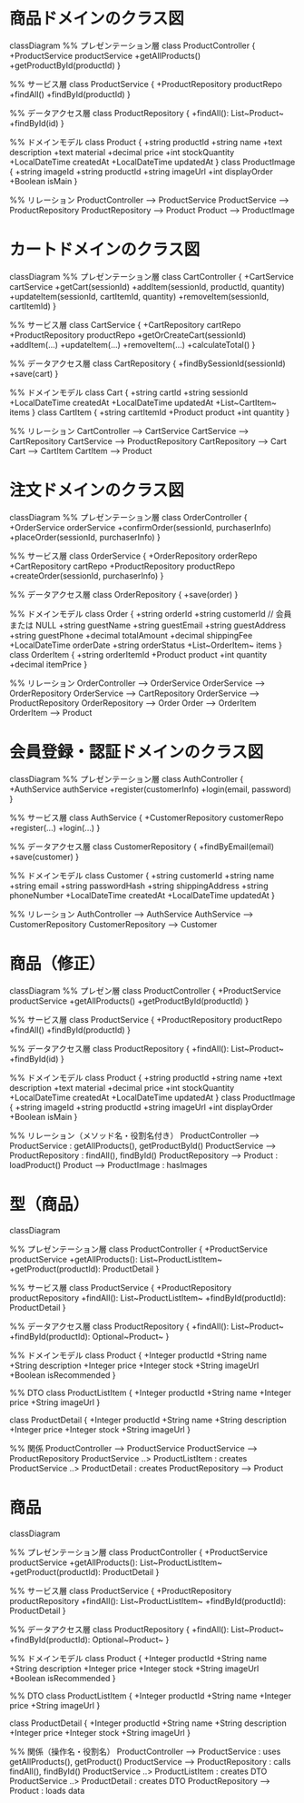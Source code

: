 # 商品ドメインのクラス図
<div class="mermaid">

classDiagram
%% プレゼンテーション層
class ProductController {
  +ProductService productService
  +getAllProducts()
  +getProductById(productId)
}

%% サービス層
class ProductService {
  +ProductRepository productRepo
  +findAll()
  +findById(productId)
}

%% データアクセス層
class ProductRepository {
  +findAll(): List~Product~
  +findById(id)
}

%% ドメインモデル
class Product {
  +string productId
  +string name
  +text description
  +text material
  +decimal price
  +int stockQuantity
  +LocalDateTime createdAt
  +LocalDateTime updatedAt
}
class ProductImage {
  +string imageId
  +string productId
  +string imageUrl
  +int displayOrder
  +Boolean isMain
}

%% リレーション
ProductController --> ProductService
ProductService --> ProductRepository
ProductRepository --> Product
Product --> ProductImage

</div>


# カートドメインのクラス図
<div class="mermaid">
classDiagram
%% プレゼンテーション層
class CartController {
  +CartService cartService
  +getCart(sessionId)
  +addItem(sessionId, productId, quantity)
  +updateItem(sessionId, cartItemId, quantity)
  +removeItem(sessionId, cartItemId)
}

%% サービス層
class CartService {
  +CartRepository cartRepo
  +ProductRepository productRepo
  +getOrCreateCart(sessionId)
  +addItem(...)
  +updateItem(...)
  +removeItem(...)
  +calculateTotal()
}

%% データアクセス層
class CartRepository {
  +findBySessionId(sessionId)
  +save(cart)
}

%% ドメインモデル
class Cart {
  +string cartId
  +string sessionId
  +LocalDateTime createdAt
  +LocalDateTime updatedAt
  +List~CartItem~ items
}
class CartItem {
  +string cartItemId
  +Product product
  +int quantity
}

%% リレーション
CartController --> CartService
CartService --> CartRepository
CartService --> ProductRepository
CartRepository --> Cart
Cart --> CartItem
CartItem --> Product

</div>

# 注文ドメインのクラス図
<div class="mermaid">
classDiagram
%% プレゼンテーション層
class OrderController {
  +OrderService orderService
  +confirmOrder(sessionId, purchaserInfo)
  +placeOrder(sessionId, purchaserInfo)
}

%% サービス層
class OrderService {
  +OrderRepository orderRepo
  +CartRepository cartRepo
  +ProductRepository productRepo
  +createOrder(sessionId, purchaserInfo)
}

%% データアクセス層
class OrderRepository {
  +save(order)
}

%% ドメインモデル
class Order {
  +string orderId
  +string customerId    // 会員または NULL
  +string guestName
  +string guestEmail
  +string guestAddress
  +string guestPhone
  +decimal totalAmount
  +decimal shippingFee
  +LocalDateTime orderDate
  +string orderStatus
  +List~OrderItem~ items
}
class OrderItem {
  +string orderItemId
  +Product product
  +int quantity
  +decimal itemPrice
}

%% リレーション
OrderController --> OrderService
OrderService --> OrderRepository
OrderService --> CartRepository
OrderService --> ProductRepository
OrderRepository --> Order
Order --> OrderItem
OrderItem --> Product

</div>

# 会員登録・認証ドメインのクラス図
<div class="mermaid">
classDiagram
%% プレゼンテーション層
class AuthController {
  +AuthService authService
  +register(customerInfo)
  +login(email, password)
}

%% サービス層
class AuthService {
  +CustomerRepository customerRepo
  +register(...)
  +login(...)
}

%% データアクセス層
class CustomerRepository {
  +findByEmail(email)
  +save(customer)
}

%% ドメインモデル
class Customer {
  +string customerId
  +string name
  +string email
  +string passwordHash
  +string shippingAddress
  +string phoneNumber
  +LocalDateTime createdAt
  +LocalDateTime updatedAt
}

%% リレーション
AuthController --> AuthService
AuthService --> CustomerRepository
CustomerRepository --> Customer

</div>

# 商品（修正）
<div class="mermaid">
classDiagram
%% プレゼン層
class ProductController {
  +ProductService productService
  +getAllProducts()
  +getProductById(productId)
}

%% サービス層
class ProductService {
  +ProductRepository productRepo
  +findAll()
  +findById(productId)
}

%% データアクセス層
class ProductRepository {
  +findAll(): List~Product~
  +findById(id)
}

%% ドメインモデル
class Product {
  +string productId
  +string name
  +text description
  +text material
  +decimal price
  +int stockQuantity
  +LocalDateTime createdAt
  +LocalDateTime updatedAt
}
class ProductImage {
  +string imageId
  +string productId
  +string imageUrl
  +int displayOrder
  +Boolean isMain
}

%% リレーション（メソッド名・役割名付き）
ProductController --> ProductService : getAllProducts(), getProductById()
ProductService --> ProductRepository : findAll(), findById()
ProductRepository --> Product : loadProduct()
Product --> ProductImage : hasImages

</div>

# 型（商品）
<div class="mermaid">
classDiagram

%% プレゼンテーション層
class ProductController {
  +ProductService productService
  +getAllProducts(): List~ProductListItem~
  +getProduct(productId): ProductDetail
}

%% サービス層
class ProductService {
  +ProductRepository productRepository
  +findAll(): List~ProductListItem~
  +findById(productId): ProductDetail
}

%% データアクセス層
class ProductRepository {
  +findAll(): List~Product~
  +findById(productId): Optional~Product~
}

%% ドメインモデル
class Product {
  +Integer productId
  +String name
  +String description
  +Integer price
  +Integer stock
  +String imageUrl
  +Boolean isRecommended
}

%% DTO
class ProductListItem {
  +Integer productId
  +String name
  +Integer price
  +String imageUrl
}

class ProductDetail {
  +Integer productId
  +String name
  +String description
  +Integer price
  +Integer stock
  +String imageUrl
}

%% 関係
ProductController --> ProductService
ProductService --> ProductRepository
ProductService ..> ProductListItem : creates
ProductService ..> ProductDetail : creates
ProductRepository --> Product

</div>


# 商品
<div class="mermaid">
classDiagram

%% プレゼンテーション層
class ProductController {
  +ProductService productService
  +getAllProducts(): List~ProductListItem~
  +getProduct(productId): ProductDetail
}

%% サービス層
class ProductService {
  +ProductRepository productRepository
  +findAll(): List~ProductListItem~
  +findById(productId): ProductDetail
}

%% データアクセス層
class ProductRepository {
  +findAll(): List~Product~
  +findById(productId): Optional~Product~
}

%% ドメインモデル
class Product {
  +Integer productId
  +String name
  +String description
  +Integer price
  +Integer stock
  +String imageUrl
  +Boolean isRecommended
}

%% DTO
class ProductListItem {
  +Integer productId
  +String name
  +Integer price
  +String imageUrl
}

class ProductDetail {
  +Integer productId
  +String name
  +String description
  +Integer price
  +Integer stock
  +String imageUrl
}

%% 関係（操作名・役割名）
ProductController --> ProductService : uses getAllProducts(), getProduct()
ProductService --> ProductRepository : calls findAll(), findById()
ProductService ..> ProductListItem : creates DTO
ProductService ..> ProductDetail : creates DTO
ProductRepository --> Product : loads data

</div>